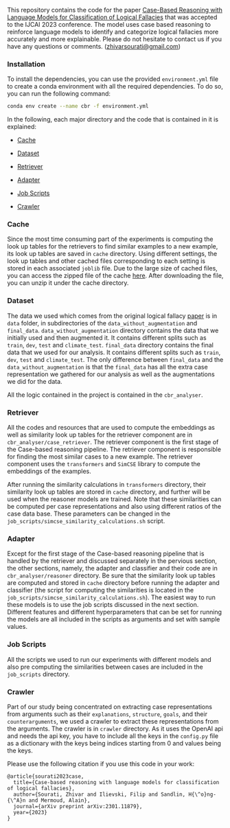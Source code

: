 This repository contains the code for the paper [Case-Based Reasoning with Language Models for Classification of Logical Fallacies](https://arxiv.org/abs/2301.11879) that was accepted to the IJCAI 2023 conference. The model uses case based reasoning to reinforce language models to identify and categorize logical fallacies more accurately and more explainable. Please do not hesitate to contact us if you have any questions or comments. (zhivarsourati@gmail.com)

### Installation

To install the dependencies, you can use the provided `environment.yml` file to create a conda environment with all the required dependencies. To do so, you can run the following command:

```bash
conda env create --name cbr -f environment.yml
```



In the following, each major directory and the code that is contained in it is explained: 

* [Cache](#cache)

* [Dataset](#dataset)

* [Retriever](#retriever)

* [Adapter](#adapter)

* [Job Scripts](#job-scripts)

* [Crawler](#crawler)


### Cache
Since the most time consuming part of the experiments is computing the look up tables for the retrievers to find similar examples to a new example, its look up tables are saved in `cache` directory. Using different settings, the look up tables and other cached files corresponding to each setting is stored in each associated `joblib` file. Due to the large size of cached files, you can access the zipped file of the cache [here](https://drive.google.com/file/d/1HzYrd86thVz-Ih3TjrcmINDrhpCefGXt/view?usp=share_link). After downloading the file, you can unzip it under the cache directory.


### Dataset

The data we used which comes from the original logical fallacy [paper](https://arxiv.org/abs/2202.13758) is in `data` folder, in subdirectories of the `data_without_augmentation` and `final_data`. `data_without_augmentation` directory contains the data that we initially used and then augmented it. It contains different splits such as `train`, `dev`, `test` and `climate_test`. `final_data` directory contains the final data that we used for our analysis. It contains different splits such as `train`, `dev`, `test` and `climate_test`. The only difference between `final_data` and the `data_without_augmentation` is that the `final_data` has all the extra case representation we gathered for our analysis as well as the augmentations we did for the data.


All the logic contained in the project is contained in the `cbr_analyser`. 

### Retriever

All the codes and resources that are used to compute the embeddings as well as similarity look up tables for the retriever component are in `cbr_analyser/case_retriever`. The retriever component is the first stage of the Case-based reasoning pipeline. The retriever component is responsible for finding the most similar cases to a new example. The retriever component uses the `transformers` and `SimCSE` library to compute the embeddings of the examples.

After running the similarity calculations in `transformers` directory, their similarity look up tables are stored in `cache` directory, and further will be used when the reasoner models are trained. Note that these similarities can be computed per case representations and also using different ratios of the case data base. These parameters can be changed in the `job_scripts/simcse_similarity_calculations.sh` script.


### Adapter

Except for the first stage of the Case-based reasoning pipeline that is handled by the retriever and discussed separately in the pervious section, the other sections, namely, the adapter and classifier and their code are in `cbr_analyser/reasoner` directory. Be sure that the similarity look up tables are computed and stored in `cache` directory before running the adapter and classifier (the script for computing the similarities is located in the `job_scripts/simcse_similarity_calculations.sh`). The easiest way to run these models is to use the job scripts discussed in the next section. Different features and different hyperparameters that can be set for running the models are all included in the scripts as arguments and set with sample values.

### Job Scripts

All the scripts we used to run our experiments with different models and also pre computing the similarities between cases are included in the `job_scripts` directory. 


### Crawler

Part of our study being concentrated on extracting case representations from arguments such as their `explanations`, `structure`, `goals`, and their `counterarguments`, we used a crawler to extract these representations from the arguments. The crawler is in `crawler` directory. As it uses the OpenAI api and needs the api key, you have to include all the keys in the `config.py` file as a dictionary with the keys being indices starting from 0 and values being the keys.


Please use the following citation if you use this code in your work:

```
@article{sourati2023case,
  title={Case-based reasoning with language models for classification of logical fallacies},
  author={Sourati, Zhivar and Ilievski, Filip and Sandlin, H{\^o}ng-{\^A}n and Mermoud, Alain},
  journal={arXiv preprint arXiv:2301.11879},
  year={2023}
}
```
